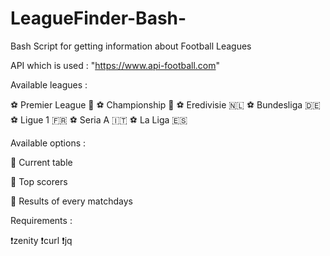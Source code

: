 # LeagueFinder-Bash-
Bash Script for getting information about Football Leagues  

API which is used : "https://www.api-football.com"

Available leagues :

⚽️ Premier League 🏴󠁧󠁢󠁥󠁮󠁧󠁿
⚽️ Championship 🏴󠁧󠁢󠁥󠁮󠁧󠁿
⚽️ Eredivisie 🇳🇱
⚽️ Bundesliga 🇩🇪
⚽️ Ligue 1 🇫🇷
⚽️ Seria A 🇮🇹
⚽️ La Liga 🇪🇸

Available options :

📌 Current table

📌 Top scorers

📌 Results of every matchdays

Requirements :

❗️zenity
❗️curl
❗️jq



